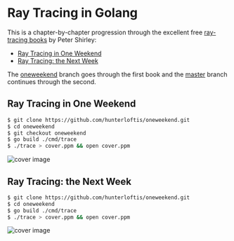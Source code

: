 # Ray Tracing in Golang

This is a chapter-by-chapter progression through the excellent
free [ray-tracing books](https://drive.google.com/drive/folders/14yayBb9XiL16lmuhbYhhvea8mKUUK77W)
by Peter Shirley:

- [Ray Tracing in One Weekend](https://github.com/hunterloftis/oneweekend/tree/oneweekend#ray-tracing-in-one-weekend)
- [Ray Tracing: the Next Week](https://github.com/hunterloftis/oneweekend/tree/master#ray-tracing-the-next-week)

The [oneweekend](https://github.com/hunterloftis/oneweekend/tree/oneweekend)
branch goes through the first book and
the [master](https://github.com/hunterloftis/oneweekend/tree/master)
branch continues through the second.

## Ray Tracing in One Weekend

```bash
$ git clone https://github.com/hunterloftis/oneweekend.git
$ cd oneweekend
$ git checkout oneweekend
$ go build ./cmd/trace
$ ./trace > cover.ppm && open cover.ppm
```

![cover image](https://user-images.githubusercontent.com/364501/51394607-bf056180-1b08-11e9-8968-d319697d40ae.png)

## Ray Tracing: the Next Week

```bash
$ git clone https://github.com/hunterloftis/oneweekend.git
$ cd oneweekend
$ go build ./cmd/trace
$ ./trace > cover.ppm && open cover.ppm
```

![cover image](https://user-images.githubusercontent.com/364501/52127550-5afe9500-2600-11e9-8c12-70b1aaae2e1d.png)
